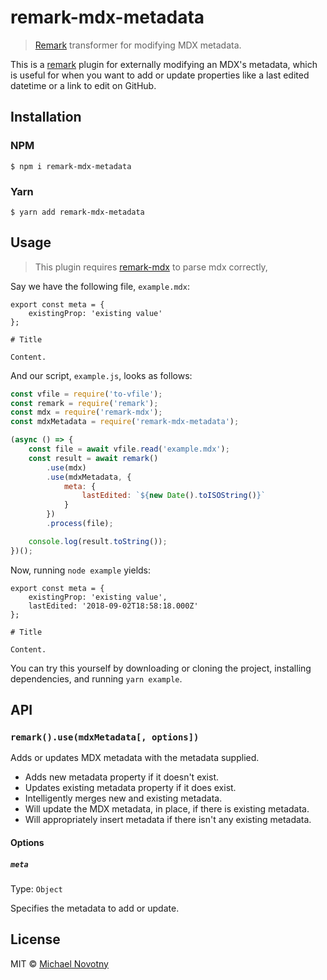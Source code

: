# remark-mdx-metadata

> [Remark](https://remark.js.org/) transformer for modifying MDX metadata.

This is a [remark](https://remark.js.org/) plugin for externally modifying an MDX's metadata, which is useful for when you want to add or update properties like a last edited datetime or a link to edit on GitHub.

## Installation

### NPM

```
$ npm i remark-mdx-metadata
```

### Yarn

```
$ yarn add remark-mdx-metadata
```

## Usage

> This plugin requires [remark-mdx](https://github.com/mdx-js/mdx/tree/master/packages/remark-mdx) to parse mdx correctly,

Say we have the following file, `example.mdx`:

```
export const meta = {
    existingProp: 'existing value'
};

# Title

Content.
```

And our script, `example.js`, looks as follows:

```js
const vfile = require('to-vfile');
const remark = require('remark');
const mdx = require('remark-mdx');
const mdxMetadata = require('remark-mdx-metadata');

(async () => {
    const file = await vfile.read('example.mdx');
    const result = await remark()
        .use(mdx)
        .use(mdxMetadata, {
            meta: {
                lastEdited: `${new Date().toISOString()}`
            }
        })
        .process(file);

    console.log(result.toString());
})();
```

Now, running `node example` yields:

```
export const meta = {
    existingProp: 'existing value',
    lastEdited: '2018-09-02T18:58:18.000Z'
};

# Title

Content.
```

You can try this yourself by downloading or cloning the project, installing dependencies, and running `yarn example`.

## API

### `remark().use(mdxMetadata[, options])`

Adds or updates MDX metadata with the metadata supplied.

-   Adds new metadata property if it doesn't exist.
-   Updates existing metadata property if it does exist.
-   Intelligently merges new and existing metadata.
-   Will update the MDX metadata, in place, if there is existing metadata.
-   Will appropriately insert metadata if there isn't any existing metadata.

#### Options

##### `meta`

Type: `Object`

Specifies the metadata to add or update.

## License

MIT © [Michael Novotny](https://manovotny.com)
